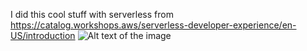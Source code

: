 I did this cool stuff with serverless from https://catalog.workshops.aws/serverless-developer-experience/en-US/introduction
![Alt text of the image](https://static.us-east-1.prod.workshops.aws/public/53880fb1-61c1-4bc1-80ee-122b0a94032f/static/images/monorepo-trigger-stack.png)
